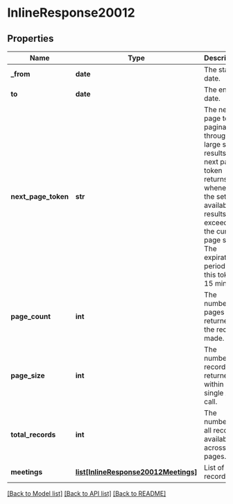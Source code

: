 # InlineResponse20012

## Properties
Name | Type | Description | Notes
------------ | ------------- | ------------- | -------------
**_from** | **date** | The start date. | [optional] 
**to** | **date** | The end date. | [optional] 
**next_page_token** | **str** | The next page token paginates through a large set of results. A next page token returns whenever the set of available results exceeds the current page size. The expiration period for this token is 15 minutes. | [optional] 
**page_count** | **int** | The number of pages returned for the request made. | [optional] 
**page_size** | **int** | The number of records returned within a single API call. | [optional] [default to 30]
**total_records** | **int** | The number of all records available across pages. | [optional] 
**meetings** | [**list[InlineResponse20012Meetings]**](InlineResponse20012Meetings.md) | List of recordings. | [optional] 

[[Back to Model list]](../README.md#documentation-for-models) [[Back to API list]](../README.md#documentation-for-api-endpoints) [[Back to README]](../README.md)

